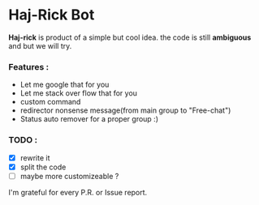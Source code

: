 # Haj-Rick Bot

__Haj-rick__ is product of a simple but cool idea.
the code is still __ambiguous__ and but we will try.

### Features :
* Let me google that for you 
* Let me stack over flow that for you
* custom command
* redirector nonsense message(from main group to "Free-chat") 
* Status auto remover for a proper group :)

### TODO :
- [x] rewrite it
- [x] split the code
- [ ] maybe more customizeable ?

I'm grateful for every P.R. or Issue report.